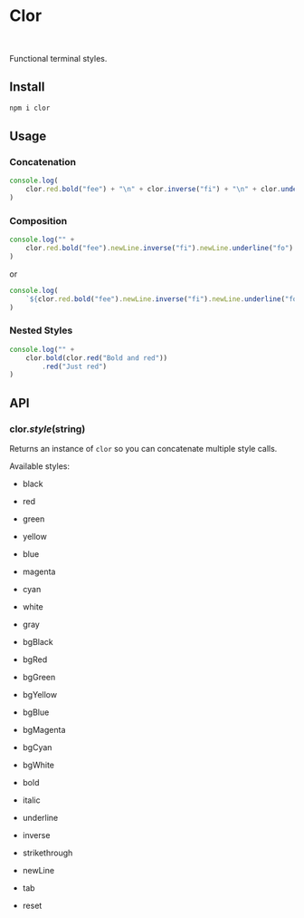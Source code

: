 # Clor

![[](https://www.npmjs.org/package/clor)](https://img.shields.io/npm/v/clor.svg)
![[](https://travis-ci.org/jbucaran/clor)](http://img.shields.io/travis/jbucaran/clor.svg)
![[](https://www.npmjs.org/package/clor)](http://img.shields.io/npm/dm/clor.svg)

Functional terminal styles.

## Install

```sh
npm i clor
```

## Usage

### Concatenation

```js
console.log(
    clor.red.bold("fee") + "\n" + clor.inverse("fi") + "\n" + clor.underline("fo")
)
```

### Composition

```js
console.log("" +
    clor.red.bold("fee").newLine.inverse("fi").newLine.underline("fo")
)
```

or

```js
console.log(
    `${clor.red.bold("fee").newLine.inverse("fi").newLine.underline("fo")}`
)
```

### Nested Styles

```js
console.log("" +
    clor.bold(clor.red("Bold and red"))
        .red("Just red")
)
```

## API

### clor._style_(string)

Returns an instance of `clor` so you can concatenate multiple style calls.

Available styles:

* black
* red
* green
* yellow
* blue
* magenta
* cyan
* white
* gray

* bgBlack
* bgRed
* bgGreen
* bgYellow
* bgBlue
* bgMagenta
* bgCyan
* bgWhite

* bold
* italic
* underline
* inverse
* strikethrough

* newLine
* tab
* reset

